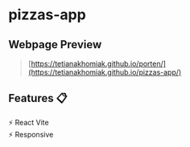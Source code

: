 # pizzas-app

## Webpage Preview
> [https://tetianakhomiak.github.io/porten/](https://tetianakhomiak.github.io/pizzas-app/)

 ## Features 📋                                                                                                                                                          
 ⚡️ React Vite                                                                                                                                                     
 ⚡️ Responsive                                                                                                                                                                                                                                                                                                         
